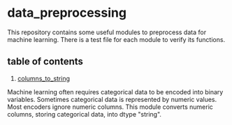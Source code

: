 # data_preprocessing

This repository contains some useful modules to preprocess data for machine learning. There is a test file for each module to verify its functions.

## table of contents

1. [columns_to_string](https://github.com/Diadochokinetic/data_preprocessing/blob/master/preprocessing/columns_to_string.py)

Machine learning often requires categorical data to be encoded into binary variables. Sometimes categorical data is represented by numeric values. Most encoders ignore numeric columns. This module converts numeric columns, storing categorical data, into dtype "string".
